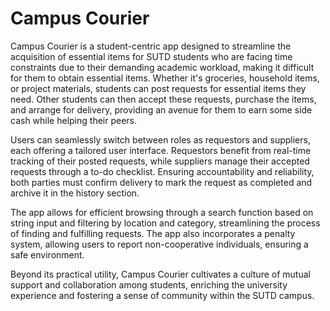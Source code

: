 # Campus Courier

Campus Courier is a student-centric app designed to streamline the acquisition of essential items for SUTD students who are facing time constraints due to their demanding academic workload, making it difficult for them to obtain essential items. Whether it's groceries, household items, or project materials, students can post requests for essential items they need. Other students can then accept these requests, purchase the items, and arrange for delivery, providing an avenue for them to earn some side cash while helping their peers. 

Users can seamlessly switch between roles as requestors and suppliers, each offering a tailored user interface. Requestors benefit from real-time tracking of their posted requests, while suppliers manage their accepted requests through a to-do checklist. Ensuring accountability and reliability, both parties must confirm delivery to mark the request as completed and archive it in the history section.

The app allows for efficient browsing through a search function based on string input and filtering by location and category, streamlining the process of finding and fulfilling requests. The app also incorporates a penalty system, allowing users to report non-cooperative individuals, ensuring a safe environment. 

Beyond its practical utility, Campus Courier cultivates a culture of mutual support and collaboration among students, enriching the university experience and fostering a sense of community within the SUTD campus.
